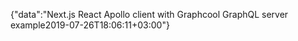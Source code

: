 {"data":"Next.js React Apollo client with Graphcool GraphQL server example2019-07-26T18:06:11+03:00"}
